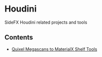 # Houdini
SideFX Houdini related projects and tools 

## Contents
- [Quixel Megascans to MaterialX Shelf Tools](shelftools/megascans)
